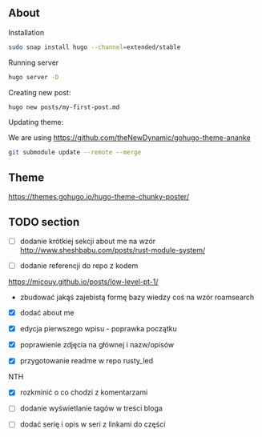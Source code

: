## About

Installation

```bash
sudo snap install hugo --channel=extended/stable
```

Running server

```bash
hugo server -D
```

Creating new post:

```bash
hugo new posts/my-first-post.md
```

Updating theme:

We are using https://github.com/theNewDynamic/gohugo-theme-ananke

```bash
git submodule update --remote --merge
```

## Theme

https://themes.gohugo.io/hugo-theme-chunky-poster/



## TODO section

- [ ] dodanie krótkiej sekcji about me na wzór http://www.sheshbabu.com/posts/rust-module-system/
- [ ] dodanie referencji do repo z kodem


https://micouy.github.io/posts/low-level-pt-1/


- zbudować jakąś zajebistą formę bazy wiedzy coś na wzór roamsearch




- [x] dodać about me
- [x] edycja pierwszego wpisu - poprawka początku
- [x] poprawienie zdjęcia na głównej i nazw/opisów
- [x] przygotowanie readme w repo rusty_led


NTH
- [x] rozkminić o co chodzi z komentarzami
- [ ] dodanie wyświetlanie tagów w treści bloga
- [ ] dodać serię i opis w seri z linkami do części
 